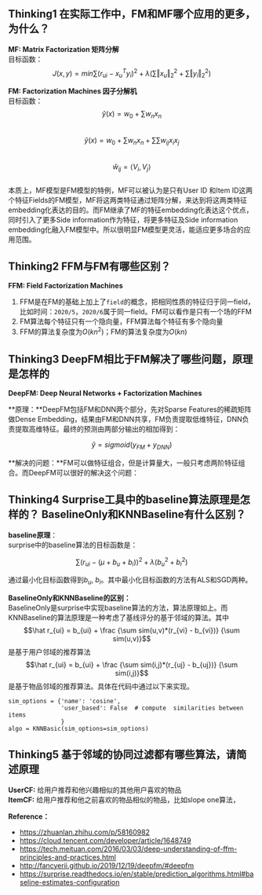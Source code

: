 ## Thinking1 在实际工作中，FM和MF哪个应用的更多，为什么？
**MF: Matrix Factorization 矩阵分解**  
目标函数：
$$J(x,y) = min \sum (r_{ui} - x_u^Ty_i)^2 + \lambda(\sum \Vert x_u \Vert_2^2 + \sum \Vert y_i \Vert_2^2)$$

**FM: Factorization Machines 因子分解机**  
目标函数：
$$\hat y(x) = w_0 + \sum w_n x_n$$  
$$\hat y(x) = w_0 + \sum w_n x_n + \sum \sum w_{ij} x_i x_j$$  
$$\hat w_{ij} = \langle V_i,V_j \rangle$$  
本质上，MF模型是FM模型的特例，MF可以被认为是只有User ID 和Item ID这两个特征Fields的FM模型，MF将这两类特征通过矩阵分解，来达到将这两类特征embedding化表达的目的。而FM继承了MF的特征embedding化表达这个优点，同时引入了更多Side information作为特征，将更多特征及Side information embedding化融入FM模型中。所以很明显FM模型更灵活，能适应更多场合的应用范围。

## Thinking2 FFM与FM有哪些区别？
**FFM: Field Factorization Machines**
1. FFM是在FM的基础上加上了`field`的概念，把相同性质的特征归于同一field，比如时间：`2020/5`，`2020/6`属于同一field。FM可以看作是只有一个场的FFM
2. FM算法每个特征只有一个隐向量，FFM算法每个特征有多个隐向量
3. FFM的算法复杂度为$O(kn^2)$；FM的算法复杂度为$O(kn)$

## Thinking3 DeepFM相比于FM解决了哪些问题，原理是怎样的
**DeepFM: Deep Neural Networks + Factorization Machines**

**原理：**DeepFM包括FM和DNN两个部分，先对Sparse Features的稀疏矩阵做Dense Embedding，结果由FM和DNN共享，FM负责提取低维特征，DNN负责提取高维特征。最终的预测由两部分输出的相加得到：

$$\hat y = sigmoid(y_{FM} + y_{DNN})$$

**解决的问题：**FM可以做特征组合，但是计算量大，一般只考虑两阶特征组合。而DeepFM可以很好的解决这个问题：

## Thinking4 Surprise工具中的baseline算法原理是怎样的？ BaselineOnly和KNNBaseline有什么区别？
**baseline原理**：  
surprise中的baseline算法的目标函数是：

$$\sum(r_{ui} - (\mu + b_u + b_i))^2 + \lambda (b_u^2 + b_i^2)$$

通过最小化目标函数得到$b_u$, $b_i$。其中最小化目标函数的方法有ALS和SGD两种。

**BaselineOnly和KNNBaseline的区别：**  
BaselineOnly是surprise中实现baseline算法的方法，算法原理如上。而KNNBaseline的算法原理是一种考虑了基线评分的基于邻域的算法。其中
$$\hat r_{ui} = b_{ui} + \frac {\sum sim(u,v)*(r_{vi} - b_{vi})} {\sum sim(u,v)}$$
是基于用户邻域的推荐算法
$$\hat r_{ui} = b_{ui} + \frac {\sum sim(i,j)*(r_{uj} - b_{uj})} {\sum sim(i,j)}$$
是基于物品邻域的推荐算法。具体在代码中通过以下来实现。
```{python}
sim_options = {'name': 'cosine',
               'user_based': False  # compute  similarities between items
               }
algo = KNNBasic(sim_options=sim_options)
```

## Thinking5 基于邻域的协同过滤都有哪些算法，请简述原理
**UserCF:** 给用户推荐和他兴趣相似的其他用户喜欢的物品  
**ItemCF:** 给用户推荐和他之前喜欢的物品相似的物品，比如slope one算法，







**Reference：**
- https://zhuanlan.zhihu.com/p/58160982
- https://cloud.tencent.com/developer/article/1648749
- https://tech.meituan.com/2016/03/03/deep-understanding-of-ffm-principles-and-practices.html 
- http://fancyerii.github.io/2019/12/19/deepfm/#deepfm
- https://surprise.readthedocs.io/en/stable/prediction_algorithms.html#baseline-estimates-configuration

